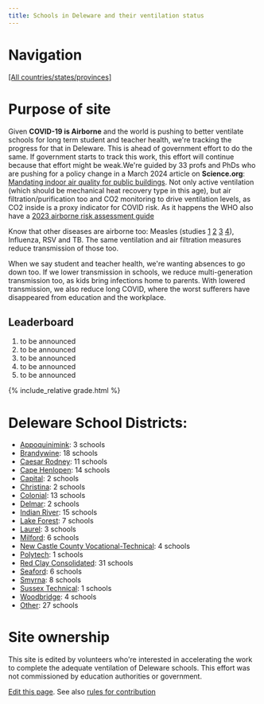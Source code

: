```yaml
---
title: Schools in Deleware and their ventilation status
---
```


# Navigation

[[All countries/states/provinces]](..)

# Purpose of site

Given **COVID-19 is Airborne** and the world is pushing to better ventilate schools for long term student and teacher health, we're tracking the progress for that in Deleware. This is ahead of government effort to do the same. If government starts to track this work, this effort will continue because that effort might be weak.We're guided by 33 profs and PhDs who are pushing for a policy change in a March 2024 article on **Science.org**: [Mandating indoor air quality for public buildings](https://drive.google.com/file/d/16l_IH47cQtC7fFuafvHca7ORNVGITxx8/view). Not only active ventilation (which should be mechanical heat recovery type in this age), but air filtration/purification too and CO2 monitoring to drive ventilation levels, as CO2 inside is a proxy indicator for COVID risk. As it happens the WHO also have a [2023 airborne risk assessment guide](https://iris.who.int/handle/10665/376346)

Know that other diseases are airborne too: Measles (studies [1](https://www.ncbi.nlm.nih.gov/pmc/articles/PMC2810934/pdf/10982072.pdf) [2](https://www.ncbi.nlm.nih.gov/pmc/articles/PMC3880795/pdf/nihms532643.pdf) [3](https://pubmed.ncbi.nlm.nih.gov/31257413/) [4](https://www.sciencedirect.com/science/article/pii/S0196655316305363)), Influenza, RSV and TB. The same ventilation and air filtration measures reduce transmission of those too.

 When we say student and teacher health, we're wanting absences to go down too. If we lower transmission in schools, we reduce multi-generation transmission too, as kids bring infections home to parents. With lowered transmission, we also reduce long COVID, where the worst sufferers have disappeared from education and the workplace.


## Leaderboard

1. to be announced
2. to be announced
3. to be announced
4. to be announced
5. to be announced

{% include_relative grade.html %}

# Deleware School Districts:

- [Appoquinimink](Appoquinimink/): 3 schools
- [Brandywine](Brandywine/): 18 schools
- [Caesar Rodney](Caesar_Rodney/): 11 schools
- [Cape Henlopen](Cape_Henlopen/): 14 schools
- [Capital](Capital/): 2 schools
- [Christina](Christina/): 2 schools
- [Colonial](Colonial/): 13 schools
- [Delmar](Delmar/): 2 schools
- [Indian River](Indian_River/): 15 schools
- [Lake Forest](Lake_Forest/): 7 schools
- [Laurel](Laurel/): 3 schools
- [Milford](Milford/): 6 schools
- [New Castle County Vocational-Technical](New_Castle_County_Vocational-Technical/): 4 schools
- [Polytech](Polytech/): 1 schools
- [Red Clay Consolidated](Red_Clay_Consolidated/): 31 schools
- [Seaford](Seaford/): 6 schools
- [Smyrna](Smyrna/): 8 schools
- [Sussex Technical](Sussex_Technical/): 1 schools
- [Woodbridge](Woodbridge/): 4 schools
- [Other](Other/): 27 schools


# Site ownership

This site is edited by volunteers who're interested in accelerating the work to complete the adequate ventilation of Deleware schools. This effort was not commissioned by education authorities or government.

[Edit this page](https://github.com/ventilate-schools/DE/edit/main/index.md). See also [rules for contribution](./contribution_rules/)
